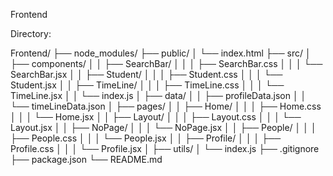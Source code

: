 Frontend

Directory:

Frontend/
├── node_modules/
├── public/
│ └── index.html
├── src/
│ ├── components/
│ │ ├── SearchBar/
│ │ │ ├── SearchBar.css
│ │ │ └── SearchBar.jsx
│ │ ├── Student/
│ │ │ ├── Student.css
│ │ │ └── Student.jsx
│ │ ├── TimeLine/
│ │ │ ├── TimeLine.css
│ │ │ └── TimeLine.jsx
│ │ └── index.js
│ ├── data/
│ │ ├── profileData.json
│ │ └── timeLineData.json
│ ├── pages/
│ │ ├── Home/
│ │ │ ├── Home.css
│ │ │ └── Home.jsx
│ │ ├── Layout/
│ │ │ ├── Layout.css
│ │ │ └── Layout.jsx
│ │ ├── NoPage/
│ │ │ └── NoPage.jsx
│ │ ├── People/
│ │ │ ├── People.css
│ │ │ └── People.jsx
│ │ ├── Profile/
│ │ │ ├── Profile.css
│ │ │ └── Profile.jsx
│ ├── utils/
│ └── index.js
├── .gitignore
├── package.json
└── README.md
